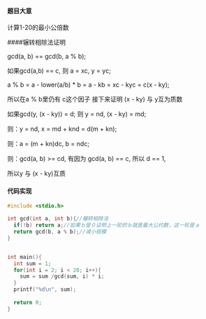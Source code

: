 #### 题目大意

计算1-20的最小公倍数



####辗转相除法证明

gcd(a, b) == gcd(b, a % b);

如果gcd(a,b) == c,  则 a = xc, y = yc;

a % b = a - lower(a/b) * b = a - kb = xc - kyc = c(x - ky);

所以在a % b里仍有 c这个因子 接下来证明 (x - ky) 与 y互为质数



如果gcd(y, (x - ky)) = d; 则 y = nd, (x - ky)  = md;

则：y = nd, x = md + knd = d(m + kn);

则：a = (m + kn)dc, b = ndc;

则：gcd(a, b) >= cd, 有因为 gcd(a, b) == c, 所以 d == 1,

所以y 与 (x - ky)互质







#### 代码实现

````c++
#include <stdio.h>

int gcd(int a, int b){//辗转相除法
  if(!b) return a;//如果ｂ是０证明上一轮的ｂ就是最大公约数，这一轮是ａ
  return gcd(b, a % b);//减小规模
}


int main(){
  int sum = 1;
  for(int i = 2; i < 20; i++){
    sum = sum /gcd(sum, i) * i;
  }
  printf("%d\n", sum);
  
  return 0;
}
````









